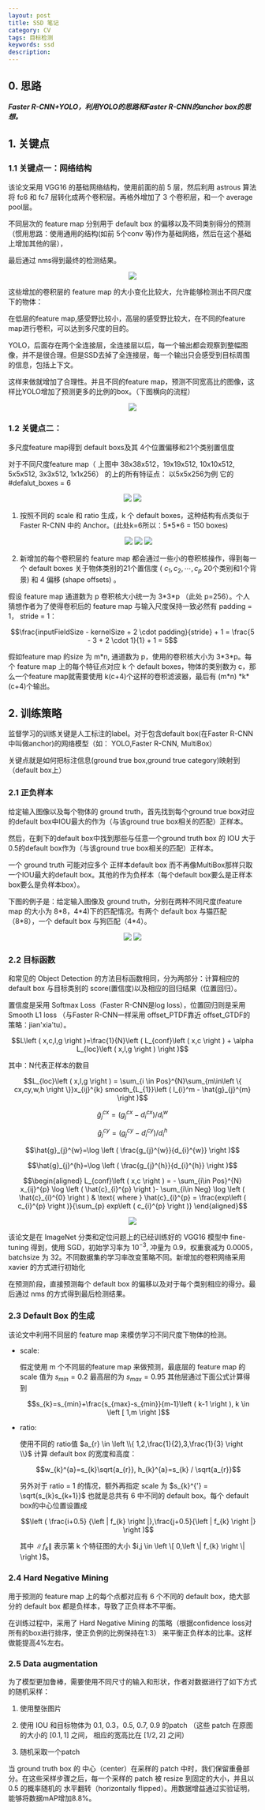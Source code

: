 ```yaml
---
layout: post
title: SSD 笔记
category: CV
tags: 目标检测
keywords: ssd
description:
---
```


## 0. 思路

***Faster R-CNN+YOLO，利用YOLO的思路和Faster R-CNN的anchor box的思想。***

## 1. 关键点

### 1.1 关键点一：网络结构

该论文采用 VGG16 的基础网络结构，使用前面的前 5 层，然后利用 astrous 算法将 fc6 和 fc7 层转化成两个卷积层。再格外增加了 3 个卷积层，和一个 average pool层。

不同层次的 feature map 分别用于 default box 的偏移以及不同类别得分的预测（惯用思路：使用通用的结构(如前 5个conv 等)作为基础网络，然后在这个基础上增加其他的层），

最后通过 nms得到最终的检测结果。

<center>

<img src="https://raw.githubusercontent.com/chiemon/chiemon.github.io/master/img/SSD/1.png"/>

</center>

这些增加的卷积层的 feature map 的大小变化比较大，允许能够检测出不同尺度下的物体：

在低层的feature map,感受野比较小，高层的感受野比较大，在不同的feature map进行卷积，可以达到多尺度的目的。

YOLO，后面存在两个全连接层，全连接层以后，每一个输出都会观察到整幅图像，并不是很合理。但是SSD去掉了全连接层，每一个输出只会感受到目标周围的信息，包括上下文。

这样来做就增加了合理性。并且不同的feature map，预测不同宽高比的图像，这样比YOLO增加了预测更多的比例的box。（下图横向的流程）

<center>

<img src="https://raw.githubusercontent.com/chiemon/chiemon.github.io/master/img/SSD/2.png"/>

</center>

### 1.2 关键点二：

多尺度feature map得到 default boxs及其 4个位置偏移和21个类别置信度

对于不同尺度feature map（ 上图中 38x38x512，19x19x512, 10x10x512, 5x5x512, 3x3x512, 1x1x256） 的上的所有特征点： 以5x5x256为例 它的#defalut_boxes = 6

<center>

<img src="https://raw.githubusercontent.com/chiemon/chiemon.github.io/master/img/SSD/3.png"/>

<img src="https://raw.githubusercontent.com/chiemon/chiemon.github.io/master/img/SSD/4.png"/>

</center>

1. 按照不同的 scale 和 ratio 生成，k 个 default boxes，这种结构有点类似于 Faster R-CNN 中的 Anchor。(此处k=6所以：5\*5\*6 = 150 boxes)

    <center>

    <img src="https://raw.githubusercontent.com/chiemon/chiemon.github.io/master/img/SSD/5.png"/>

    <img src="https://raw.githubusercontent.com/chiemon/chiemon.github.io/master/img/SSD/6.png"/>

    <img src="https://raw.githubusercontent.com/chiemon/chiemon.github.io/master/img/SSD/7.png"/>

    </center>

2. 新增加的每个卷积层的 feature map 都会通过一些小的卷积核操作，得到每一个 default boxes 关于物体类别的21个置信度 ( $c_{1},c_{2},\cdots ,c_{p}$ 20个类别和1个背景) 和 4 偏移 (shape offsets) 。

假设 feature map 通道数为 p 卷积核大小统一为 3\*3\*p （此处 p=256）。个人猜想作者为了使得卷积后的 feature map 与输入尺度保持一致必然有 padding = 1， stride = 1：

$$\frac{inputFieldSize - kernelSize + 2 \cdot padding}{stride} + 1 = \frac{5 - 3 + 2 \cdot 1}{1} + 1 = 5$$

假如feature map 的size 为 m\*n, 通道数为 p，使用的卷积核大小为 3\*3\*p。每个 feature map 上的每个特征点对应 k 个 default boxes，物体的类别数为 c，那么一个feature map就需要使用 k(c+4)个这样的卷积滤波器，最后有 (m\*n) \*k\* (c+4)个输出。

## 2. 训练策略

监督学习的训练关键是人工标注的label。对于包含default box(在Faster R-CNN中叫做anchor)的网络模型（如： YOLO,Faster R-CNN, MultiBox）

关键点就是如何把标注信息(ground true box,ground true category)映射到（default box上）

### 2.1 正负样本

给定输入图像以及每个物体的 ground truth，首先找到每个ground true box对应的default box中IOU最大的作为（与该ground true box相关的匹配）正样本。

然后，在剩下的default box中找到那些与任意一个ground truth box 的 IOU 大于 0.5的default box作为（与该ground true box相关的匹配）正样本。

一个 ground truth 可能对应多个 正样本default box 而不再像MultiBox那样只取一个IOU最大的default box。其他的作为负样本（每个default box要么是正样本box要么是负样本box）。

下图的例子是：给定输入图像及 ground truth，分别在两种不同尺度(feature map 的大小为 8\*8，4\*4)下的匹配情况。有两个 default box 与猫匹配（8\*8），一个 default box 与狗匹配（4\*4）。

<center>

<img src="https://raw.githubusercontent.com/chiemon/chiemon.github.io/master/img/SSD/8.png"/>

<img src="https://raw.githubusercontent.com/chiemon/chiemon.github.io/master/img/SSD/9.png"/>

</center>

### 2.2 目标函数

和常见的 Object Detection 的方法目标函数相同，分为两部分：计算相应的 default box 与目标类别的 score(置信度)以及相应的回归结果（位置回归）。

置信度是采用 Softmax Loss（Faster R-CNN是log loss），位置回归则是采用 Smooth L1 loss （与Faster R-CNN一样采用 offset_PTDF靠近 offset_GTDF的策略：jian'xia'tu）。

$$L\left ( x,c,l,g \right )=\frac{1}{N}\left ( L_{conf}\left ( x,c \right ) + \alpha L_{loc}\left ( x,l,g \right ) \right )$$

其中：N代表正样本的数目

$$L_{loc}\left ( x,l,g \right ) = \sum_{i \in Pos}^{N}\sum_{m\in\left \{ cx,cy,w,h \right \}}x_{ij}^{k} smooth_{L_{1}}\left ( l_{i}^m - \hat{g}_{j}^{m} \right )$$

$$\hat{g}_{j}^{cx}=\left ( g_{j}^{cx} - d_{i}^{cx} \right ) / d_{i}^{w}$$

$$\hat{g}_{j}^{cy}=\left ( g_{j}^{cy} - d_{i}^{cy} \right ) / d_{i}^{h}$$

$$\hat{g}_{j}^{w}=\log \left ( \frac{g_{j}^{w}}{d_{i}^{w}} \right )$$

$$\hat{g}_{j}^{h}=\log \left ( \frac{g_{j}^{h}}{d_{i}^{h}} \right )$$

$$\begin{aligned}
L_{conf}\left ( x,c \right ) = - \sum_{i\in Pos}^{N} x_{ij}^{p} \log \left ( \hat{c}_{i}^{p} \right )- \sum_{i\in Neg} \log \left ( \hat{c}_{i}^{0} \right ) & \text{ where } \hat{c}_{i}^{p} = \frac{exp\left ( c_{i}^{p} \right )}{\sum_{p} exp\left ( c_{i}^{p} \right )}
\end{aligned}$$

<center>

<img src="https://raw.githubusercontent.com/chiemon/chiemon.github.io/master/img/SSD/10.png"/>

</center>

该论文是在 ImageNet 分类和定位问题上的已经训练好的 VGG16 模型中 fine-tuning 得到，使用 SGD，初始学习率为 $10^{-3}$, 冲量为 0.9，权重衰减为 0.0005，batchsize 为 32。不同数据集的学习率改变策略不同。新增加的卷积网络采用 xavier 的方式进行初始化

在预测阶段，直接预测每个 default box 的偏移以及对于每个类别相应的得分。最后通过 nms 的方式得到最后检测结果。

### 2.3 Default Box 的生成

该论文中利用不同层的 feature map 来模仿学习不同尺度下物体的检测。

- scale:

    假定使用 m 个不同层的feature map 来做预测，最底层的 feature map 的 scale 值为 $s_{min} = 0.2$ 最高层的为 $s_{max} = 0.95$ 其他层通过下面公式计算得到

    $$s_{k}=s_{min}+\frac{s_{max}-s_{min}}{m-1}\left ( k-1 \right ), k \in \left [ 1,m \right ]$$

- ratio:

    使用不同的 ratio值 $a_{r} \in \left \\{ 1,2,\frac{1}{2},3,\frac{1}{3} \right \\}$ 计算 default box 的宽度和高度：

    $$w_{k}^{a}=s_{k}\sqrt{a_{r}}, h_{k}^{a}=s_{k} / \sqrt{a_{r}}$$

    另外对于 ratio = 1 的情况，额外再指定 scale 为 $s_{k}^{'} = \sqrt{s_{k}s_{k+1}}$ 也就是总共有 6 中不同的 default box。每个 default box的中心位置设置成

    $$\left ( \frac{i+0.5} {\left | f_{k} \right |},\frac{j+0.5}{\left | f_{k} \right |} \right )$$

    其中 $\left \| f_{k} \right \|$ 表示第 k 个特征图的大小 $i,j \in \left \[ 0,\left \| f_{k} \right \| \right )$。

### 2.4 Hard Negative Mining

用于预测的 feature map 上的每个点都对应有 6 个不同的 default box，绝大部分的 default box 都是负样本，导致了正负样本不平衡。

在训练过程中，采用了 Hard Negative Mining 的策略（根据confidence loss对所有的box进行排序，使正负例的比例保持在1:3） 来平衡正负样本的比率。这样做能提高4%左右。

### 2.5 Data augmentation

为了模型更加鲁棒，需要使用不同尺寸的输入和形状，作者对数据进行了如下方式的随机采样：

1. 使用整张图片

2. 使用 IOU 和目标物体为 0.1, 0.3，0.5, 0.7, 0.9 的patch （这些 patch 在原图的大小的 $\left [ 0.1,1 \right ]$ 之间， 相应的宽高比在 $\left [ 1/2,2 \right ]$ 之间）

3. 随机采取一个patch

当 ground truth box 的 中心（center）在采样的 patch 中时，我们保留重叠部分。在这些采样步骤之后，每一个采样的 patch 被 resize 到固定的大小，并且以 0.5 的概率随机的 水平翻转（horizontally flipped）。用数据增益通过实验证明，能够将数据mAP增加8.8%。